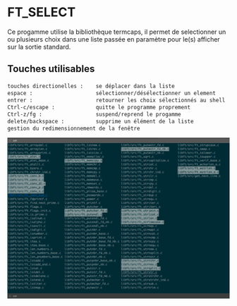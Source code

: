 # FT_SELECT


Ce progamme utilise la bibliothèque termcaps, il permet de selectionner un ou plusieurs choix dans une liste passée en paramètre pour le(s) afficher sur la sortie standard.

## Touches utilisables

    touches directionelles :    se déplacer dans la liste
    espace :                    sélectionner/désélectionner un element
    entrer :                    retourner les choix sélectionnés au shell
    Ctrl-c/escape :             quitte le programme proprement
    Ctrl-z/fg :                 suspend/reprend le progamme
    delete/backspace :          supprime un élément de la liste
    gestion du redimensionnement de la fenêtre

![ft_select screenshot](/img/select1.png?raw=true)